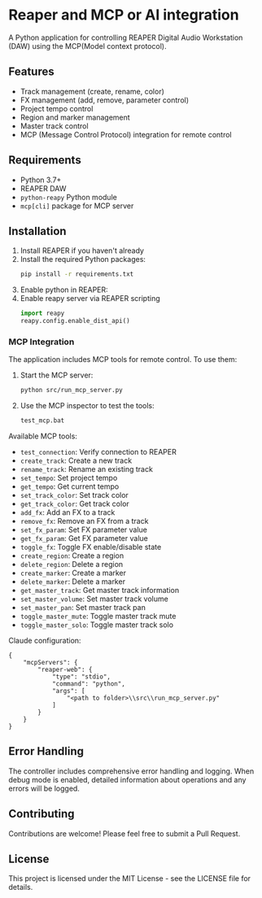 # Reaper and MCP or AI integration

A Python application for controlling REAPER Digital Audio Workstation (DAW) using the MCP(Model context protocol).

## Features

- Track management (create, rename, color)
- FX management (add, remove, parameter control)
- Project tempo control
- Region and marker management
- Master track control
- MCP (Message Control Protocol) integration for remote control

## Requirements

- Python 3.7+
- REAPER DAW
- `python-reapy` Python module
- `mcp[cli]` package for MCP server

## Installation

1. Install REAPER if you haven't already
2. Install the required Python packages:
   ```bash
   pip install -r requirements.txt
   ```
3. Enable python in REAPER:
4. Enable reapy server via REAPER scripting
   ```python
   import reapy
   reapy.config.enable_dist_api()
   ```

### MCP Integration

The application includes MCP tools for remote control. To use them:

1. Start the MCP server:
   ```bash
   python src/run_mcp_server.py
   ```

2. Use the MCP inspector to test the tools:
   ```bash
   test_mcp.bat
   ```

Available MCP tools:
- `test_connection`: Verify connection to REAPER
- `create_track`: Create a new track
- `rename_track`: Rename an existing track
- `set_tempo`: Set project tempo
- `get_tempo`: Get current tempo
- `set_track_color`: Set track color
- `get_track_color`: Get track color
- `add_fx`: Add an FX to a track
- `remove_fx`: Remove an FX from a track
- `set_fx_param`: Set FX parameter value
- `get_fx_param`: Get FX parameter value
- `toggle_fx`: Toggle FX enable/disable state
- `create_region`: Create a region
- `delete_region`: Delete a region
- `create_marker`: Create a marker
- `delete_marker`: Delete a marker
- `get_master_track`: Get master track information
- `set_master_volume`: Set master track volume
- `set_master_pan`: Set master track pan
- `toggle_master_mute`: Toggle master track mute
- `toggle_master_solo`: Toggle master track solo

Claude configuration:
```
{
	"mcpServers": {
		"reaper-web": {
			"type": "stdio",
			"command": "python",
			"args": [
				"<path to folder>\\src\\run_mcp_server.py"
			]
		}
	}
}
```

## Error Handling

The controller includes comprehensive error handling and logging. When debug mode is enabled, detailed information about operations and any errors will be logged.

## Contributing

Contributions are welcome! Please feel free to submit a Pull Request.

## License

This project is licensed under the MIT License - see the LICENSE file for details.